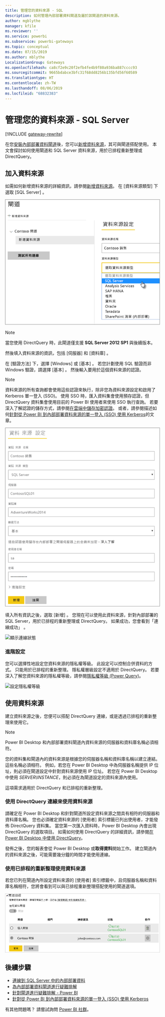 ```yaml
---
title: 管理您的資料來源 - SQL
description: 如何管理內部部署資料閘道及屬於該閘道的資料來源。
author: mgblythe
manager: kfile
ms.reviewer: ''
ms.service: powerbi
ms.subservice: powerbi-gateways
ms.topic: conceptual
ms.date: 07/15/2019
ms.author: mblythe
LocalizationGroup: Gateways
ms.openlocfilehash: ca8cf2e9c20f2efb4fe4b9f80a936ba887cccc93
ms.sourcegitcommit: 9665bdabce3bfc31f68dd8256b135bfd56f60589
ms.translationtype: HT
ms.contentlocale: zh-TW
ms.lasthandoff: 08/06/2019
ms.locfileid: "68832383"
---
```

# <a name="manage-your-data-source---sql-server"></a>管理您的資料來源 - SQL Server

[!INCLUDE [gateway-rewrite](includes/gateway-rewrite.md)]

在您[安裝內部部署資料閘道](/data-integration/gateway/service-gateway-install)後，您可以[新增資料來源](service-gateway-data-sources.md#add-a-data-source)，其可與閘道搭配使用。 本文會探討如何使用閘道和 SQL Server 資料來源，用於已排程重新整理或 DirectQuery。

## <a name="add-a-data-source"></a>加入資料來源

如需如何新增資料來源的詳細資訊，請參閱[新增資料來源](service-gateway-data-sources.md#add-a-data-source)。 在 [資料來源類型]  下選取 [SQL Server]  。

![選取 SQL Server 資料來源](media/service-gateway-enterprise-manage-sql/datasourcesettings2.png)

> [!NOTE]
> 當您使用 DirectQuery 時，此閘道僅支援 **SQL Server 2012 SP1** 與後續版本。

然後填入資料來源的資訊，包括 [伺服器]  和 [資料庫]  。 

在 [驗證方法]  下，選擇 [Windows]  或 [基本]  。 若您計劃使用 SQL 驗證而非 Windows 驗證，請選擇 [基本]  。 然後輸入要用於這個資料來源的認證。

> [!NOTE]
> 資料來源的所有查詢都會使用這些認證來執行，除非您為資料來源設定和啟用了 Kerberos 單一登入 (SSO)。 使用 SSO 時，匯入資料集會使用預存認證，但 DirectQuery 資料集會使用目前的 Power BI 使用者來使用 SSO 執行查詢。 若要深入了解認證的儲存方式，請參閱[在雲端中儲存加密認證](service-gateway-data-sources.md#store-encrypted-credentials-in-the-cloud)。 或者，請參閱描述如何[針對從 Power BI 到內部部署資料來源的單一登入 (SSO) 使用 Kerberos](service-gateway-sso-kerberos.md)的文章。

![填入資料來源設定](media/service-gateway-enterprise-manage-sql/datasourcesettings3.png)

填入所有資訊之後，選取 [新增]  。 您現在可以使用此資料來源，針對內部部署的 SQL Server，用於已排程的重新整理或 DirectQuery。 如果成功，您會看到「連線成功」  。

![顯示連線狀態](media/service-gateway-enterprise-manage-sql/datasourcesettings4.png)

### <a name="advanced-settings"></a>進階設定

您可以選擇性地設定您資料來源的隱私權等級。 此設定可以控制合併資料的方式。 只能用於已排程的重新整理。 隱私權層級設定不適用於 DirectQuery。 若要深入了解您資料來源的隱私權等級，請參閱[隱私權等級 (Power Query)](https://support.office.com/article/Privacy-levels-Power-Query-CC3EDE4D-359E-4B28-BC72-9BEE7900B540)。

![設定隱私權等級](media/service-gateway-enterprise-manage-sql/datasourcesettings9.png)

## <a name="use-the-data-source"></a>使用資料來源

建立資料來源之後，您便可以搭配 DirectQuery 連線，或是透過已排程的重新整理來使用它。

> [!NOTE]
> Power BI Desktop 和內部部署資料閘道內資料來源的伺服器和資料庫名稱必須相符。

您的資料集和閘道內的資料來源是根據您的伺服器名稱和資料庫名稱以建立連結。 這些名稱必須相符。 例如，若您在 Power BI Desktop 中為伺服器名稱提供 IP 位址，則必須在閘道設定中針對資料來源使用 IP 位址。 若您在 Power BI Desktop 中使用 *SERVER\INSTANCE*，則必須在為閘道設定的資料來源內使用。

這項需求適用於 DirectQuery 和已排程的重新整理。

### <a name="use-the-data-source-with-directquery-connections"></a>使用 DirectQuery 連線來使用資料來源

請確定在 Power BI Desktop 和針對閘道所設定資料來源之間具有相符的伺服器和資料庫名稱。 您也必須確定資料來源的 [使用者]  索引標籤已列出使用者，才能發佈 DirectQuery 資料集。 當您第一次匯入資料時，Power BI Desktop 內會出現 DirectQuery 的選取項目。 如需如何使用 DirectQuery 的詳細資訊，請參閱[在 Power BI Desktop 中使用 DirectQuery](desktop-use-directquery.md)。

發佈之後，您的報表會從 Power BI Desktop 或**取得資料**開始工作。 建立閘道內的資料來源之後，可能需要幾分鐘的時間才能使用連線。

### <a name="use-the-data-source-with-scheduled-refresh"></a>使用已排程的重新整理使用資料來源

若您已列在閘道內所設定資料來源的 [使用者]  索引標籤中，且伺服器名稱和資料庫名稱相符，您將會看到可以與已排程重新整理搭配使用的閘道選項。

![顯示使用者](media/service-gateway-enterprise-manage-sql/powerbi-gateway-enterprise-schedule-refresh.png)

## <a name="next-steps"></a>後續步驟

* [連線到 SQL Server 中的內部部署資料](service-gateway-sql-tutorial.md)
* [為內部部署資料閘道進行疑難排解](/data-integration/gateway/service-gateway-tshoot)
* [針對閘道進行疑難排解 - Power BI](service-gateway-onprem-tshoot.md)
* [針對從 Power BI 到內部部署資料來源的單一登入 (SSO) 使用 Kerberos](service-gateway-sso-kerberos.md)

有其他問題嗎？ 請嘗試詢問 [Power BI 社群](http://community.powerbi.com/)。

